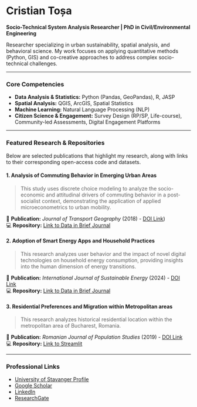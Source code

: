 # Cristian Toșa

**Socio-Technical System Analysis Researcher  | PhD in Civil/Environmental Engineering**

Researcher specializing in urban sustainability, spatial analysis, and behavioral science. My work focuses on applying quantitative methods (Python, GIS) and co-creative approaches to address complex socio-technical challenges.

---

### Core Competencies

* **Data Analysis & Statistics:** Python (Pandas, GeoPandas), R, JASP
* **Spatial Analysis:** QGIS, ArcGIS, Spatial Statistics
* **Machine Learning:** Natural Language Processing (NLP)
* **Citizen Science & Engagement:** Survey Design (RP/SP, Life-course), Community-led Assessments, Digital Engagement Platforms

---

### Featured Research & Repositories

Below are selected publications that highlight my research, along with links to their corresponding open-access code and datasets.

#### 1. Analysis of Commuting Behavior in Emerging Urban Areas

> This study uses discrete choice modeling to analyze the socio-economic and attitudinal drivers of commuting behavior in a post-socialist context, demonstrating the application of applied microeconometrics to urban mobility.

📝 **Publication:** *Journal of Transport Geography* (2018) - [DOI Link](https://doi.org/10.1016/j.jtrangeo.2018.02.011))  
💻 **Repository:** [Link to Data in Brief Journal](https://www.sciencedirect.com/science/article/pii/S2352340919310583#appsec1)

#### 2. Adoption of Smart Energy Apps and Household Practices

> This research analyzes user behavior and the impact of novel digital technologies on household energy consumption, providing insights into the human dimension of energy transitions.

📝 **Publication:** *International Journal of Sustainable Energy* (2024) - [DOI Link](https://link.springer.com/article/10.1007/s12053-025-10309-1)  
💻 **Repository:** [Link to Data in Brief Journal](https://www.sciencedirect.com/science/article/pii/S2352340923008971)

#### 3. Residential Preferences and Migration within Metropolitan areas
> This research analyzes historical residential location within the metropolitan area of Bucharest, Romania.

📝 **Publication:** *Romanian Journal of Population Studies* (2019) - [DOI Link](https://www.proquest.com/docview/2377324245/fulltextPDF/DDFA0586A17B47EDPQ/1?accountid=136945&sourcetype=Scholarly%20Journals)  
💻 **Repository:** [Link to Streamlit](https://residential-history-bucharest.streamlit.app/)

---

### Professional Links

* [University of Stavanger Profile](https://www.uis.no/nb/profile/cristian-tosa)
* [Google Scholar](https://scholar.google.ro/citations?user=jBpIqjgAAAAJ&hl=en)
* [LinkedIn](https://www.linkedin.com/in/cristian-tosa/)
* [ResearchGate](https://www.researchgate.net/profile/Cristian-Tosa?ev=hdr_xprf)
  
